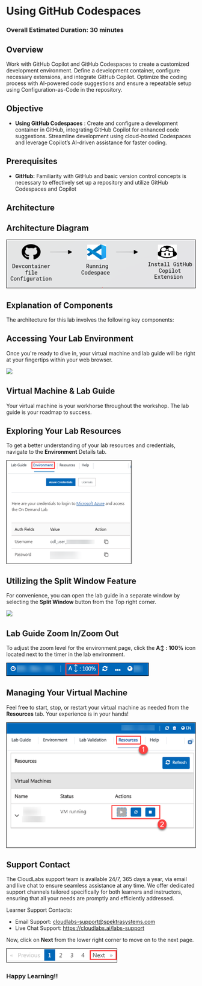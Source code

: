 
# Using GitHub Codespaces

### Overall Estimated Duration: 30 minutes

## Overview
 
Work with GitHub Copilot and GitHub Codespaces to create a customized development environment. Define a development container, configure necessary extensions, and integrate GitHub Copilot. Optimize the coding process with AI-powered code suggestions and ensure a repeatable setup using Configuration-as-Code in the repository.

## Objective 

- **Using GitHub Codespaces** : Create and configure a development container in GitHub, integrating GitHub Copilot for enhanced code suggestions. Streamline development using cloud-hosted Codespaces and leverage Copilot’s AI-driven assistance for faster coding.

## Prerequisites

- **GitHub:** Familiarity with GitHub and basic version control concepts is necessary to effectively set up a repository and utilize GitHub Codespaces and Copilot

## Architecture


## Architecture Diagram

 ![](../../media/lab2.png)

## Explanation of Components

The architecture for this lab involves the following key components:

## **Accessing Your Lab Environment**
 
Once you're ready to dive in, your virtual machine and lab guide will be right at your fingertips within your web browser.
 
 ![](../../media/getstart324.png)

## **Virtual Machine & Lab Guide**
 
Your virtual machine is your workhorse throughout the workshop. The lab guide is your roadmap to success.
 
## **Exploring Your Lab Resources**
 
To get a better understanding of your lab resources and credentials, navigate to the **Environment** Details tab.
 
   ![](../../media/gc1.png)
 
## **Utilizing the Split Window Feature**
 
For convenience, you can open the lab guide in a separate window by selecting the **Split Window** button from the Top right corner.

 ![](../../media/higher.png)

## Lab Guide Zoom In/Zoom Out
 
To adjust the zoom level for the environment page, click the **A↕ : 100%** icon located next to the timer in the lab environment.

![](../../media/zoom.png)  

## Managing Your Virtual Machine

Feel free to start, stop, or restart your virtual machine as needed from the **Resources** tab. Your experience is in your hands!

![](../../media/resourses.png)

## Support Contact
 
The CloudLabs support team is available 24/7, 365 days a year, via email and live chat to ensure seamless assistance at any time. We offer dedicated support channels tailored specifically for both learners and instructors, ensuring that all your needs are promptly and efficiently addressed.

Learner Support Contacts:
- Email Support: cloudlabs-support@spektrasystems.com
- Live Chat Support: https://cloudlabs.ai/labs-support

Now, click on **Next** from the lower right corner to move on to the next page.

  ![](../../media/page.png)

### Happy Learning!!

